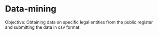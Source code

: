 # Data-mining

Objective: Obtaining data on specific legal entities from the public register and submitting the data in csv format.
